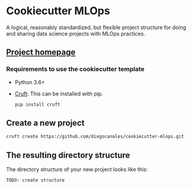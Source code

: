 # Cookiecutter MLOps

A logical, reasonably standardized, but flexible project structure for doing and sharing data science projects with MLOps practices.

## [Project homepage](https://diegocanales.github.io/cookiecutter-mlops/)

### Requirements to use the cookiecutter template

- Python 3.6+
- [Cruft](https://github.com/cruft/cruft/): This can be installed with pip.

    ```bash
    pip install cruft
    ```

## Create a new project

```bash
cruft create https://github.com/diegocanales/cookiecutter-mlops.git
```

## The resulting directory structure

The directory structure of your new project looks like this:

```
TODO: create structure
```
